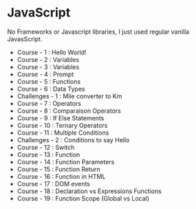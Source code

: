 # JavaScript

No Frameworks or Javascript libraries, I just used regular vanilla JavasScript.

- Course - 1 : Hello World!
- Course - 2 : Variables
- Course - 3 : Variables
- Course - 4 : Prompt
- Course - 5 : Functions
- Course - 6 : Data Types
- Challenges - 1 : Mile converter to Km
- Course - 7 : Operators
- Course - 8 : Comparaison Operators
- Course - 9 : If Else Statements
- Course - 10 : Ternary Operators
- Course - 11 : Multiple Conditions
- Challenges - 2 : Conditions to say Hello
- Course - 12 : Switch
- Course - 13 : Function
- Course - 14 : Function Parameters
- Course - 15 : Function Return
- Course - 16 : Function in HTML
- Course - 17 : DOM events
- Course - 18 : Declaration vs Expressions Functions
- Course - 19 : Function Scope (Global vs Local)